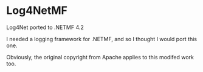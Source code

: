 Log4NetMF
=========

Log4Net ported to .NETMF 4.2 

I needed a logging framework for .NETMF, and so I thought I would port this one.

Obviously, the original copyright from Apache applies to this modifed work too.